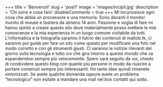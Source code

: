 +++ 
title = 'Benvenuti' 
slug = 'post1' 
image = 'images/incipit.jpg' 
description = 'Chi sono e cosa farò' 
disableComments = true 
+++ 
Mi incuriosisce ogni cosa che abbia un processore e una memoria. Sono davanti il monitor munito di mouse e tastiera da almeno 14 anni. Passione e voglia di fare mi hanno spinto a creare questo sito dove materialmente posso mettere le mie conoscenze e la mia esperienza in un luogo comune visitabile da tutti. L’informatica e la fotografia saranno il fulcro dei contenuti di maltob.tk, ci saranno poi guide per fare un sito come questo per modificare una foto nel modo corretto e con gli strumenti giusti. Ci saranno le notizie rilevanti del giorno sulla tecnologia e tutto cio che gira intorno a questo mondo che va espandendosi sempre più velocemente. Spero sarà seguito da voi, chiedo di condividere questo blog con quante più persone in modo da riuscire a portare contenuti sempre più interessanti. Ho tante idee quindi rimanete sintonizzati. Se avete qualche domanda oppure avete un problema “tecnologico” non esitate a mandare una mail nel box contatti qui sotto.